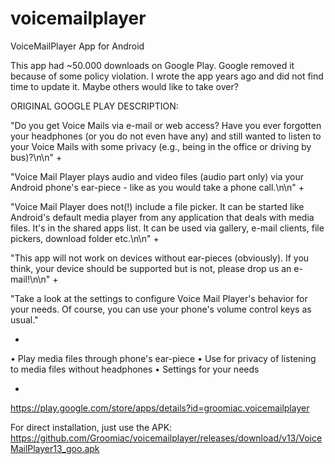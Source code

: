 # voicemailplayer
VoiceMailPlayer App for Android

This app had ~50.000 downloads on Google Play. Google removed it because of some policy violation. I wrote the app years ago and did not find time to update it.
Maybe others would like to take over?

ORIGINAL GOOGLE PLAY DESCRIPTION:


"Do you get Voice Mails via e-mail or web access? Have you ever forgotten your headphones (or you do not even have any) and still wanted to listen to your Voice Mails with some privacy (e.g., being in the office or driving by bus)?\n\n" +

"Voice Mail Player plays audio and video files (audio part only) via your Android phone's ear-piece - like as you would take a phone call.\n\n" +

"Voice Mail Player does not(!) include a file picker. It can be started like Android's default media player from any application that deals with media files. It's in the shared apps list. It can be used via gallery, e-mail clients, file pickers, download folder etc.\n\n" +

"This app will not work on devices without ear-pieces (obviously). If you think, your device should be supported but is not, please drop us an e-mail!\n\n" +

"Take a look at the settings to configure Voice Mail Player's behavior for your needs. Of course, you can use your phone's volume control keys as usual."




-
• Play media files through phone's ear-piece
• Use for privacy of listening to media files without headphones
• Settings for your needs


-

https://play.google.com/store/apps/details?id=groomiac.voicemailplayer


For direct installation, just use the APK: https://github.com/Groomiac/voicemailplayer/releases/download/v13/VoiceMailPlayer13_goo.apk


